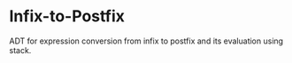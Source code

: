 # Infix-to-Postfix
ADT for expression conversion from infix to postfix and its evaluation using stack. 
